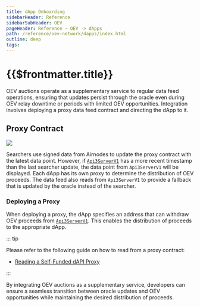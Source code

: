 ```yaml
---
title: dApp Onboarding
sidebarHeader: Reference
sidebarSubHeader: OEV
pageHeader: Reference → OEV -> dApps
path: /reference/oev-network/dapps/index.html
outline: deep
tags:
---
```


<PageHeader/>

<SearchHighlight/>

# {{$frontmatter.title}}

OEV auctions operate as a supplementary service to regular data feed operations,
ensuring that updates persist through the oracle even during OEV relay downtime
or periods with limited OEV opportunities. Integration involves deploying a
proxy data feed contract and directing the dApp to it.

## Proxy Contract

<div>
  <img src="/explore/assets/images/dAPI_explainer.png" />
</div>

Searchers use signed data from Airnodes to update the proxy contract with the
latest data point. However, if
[`Api3ServerV1`](https://dapi-docs.api3.org/reference/dapis/understand/read-dapis.htmls)
has a more recent timestamp than the last searcher update, the data point from
`Api3ServerV1` will be displayed. Each dApp has its own proxy to determine the
distribution of OEV proceeds. The data feed also reads from `Api3ServerV1` to
provide a fallback that is updated by the oracle instead of the searcher.

### Deploying a Proxy

When deploying a proxy, the dApp specifies an address that can withdraw OEV
proceeds from
[`Api3ServerV1`](https://dapi-docs.api3.org/reference/dapis/understand/read-dapis.htmls).
This enables the distribution of proceeds to the appropriate dApp.

::: tip

Please refer to the following guide on how to read from a proxy contract:

- [Reading a Self-Funded dAPI Proxy](https://dapi-docs.api3.org/guides/dapis/read-self-funded-dapi/)

:::

By integrating OEV auctions as a supplementary service, developers can ensure a
seamless transition between oracle updates and OEV opportunities while
maintaining the desired distribution of proceeds.
